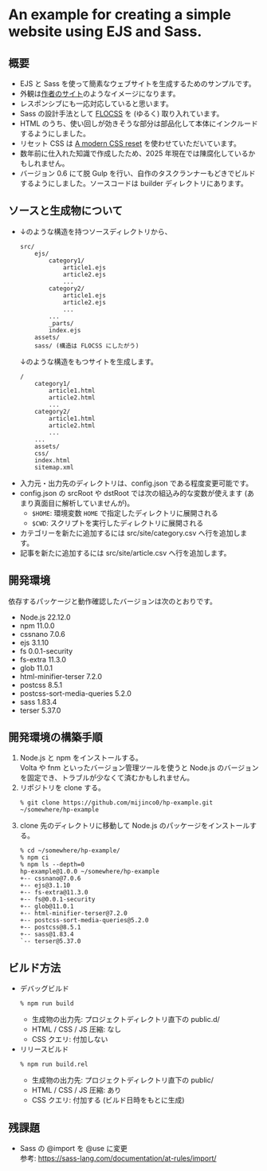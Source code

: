 # An example for creating a simple website using EJS and Sass.

## 概要

- EJS と Sass を使って簡素なウェブサイトを生成するためのサンプルです。
- 外観は[作者のサイト](https://retrotecture.jp)のようなイメージになります。
- レスポンシブにも一応対応していると思います。
- Sass の設計手法として [FLOCSS](https://github.com/hiloki/flocss) を (ゆるく) 取り入れています。
- HTML のうち、使い回しが効きそうな部分は部品化して本体にインクルードするようにしました。
- リセット CSS は [A modern CSS reset](https://github.com/Andy-set-studio/modern-css-reset/) を使わせていただいています。
- 数年前に仕入れた知識で作成したため、2025 年現在では陳腐化しているかもしれません。
- バージョン 0.6 にて脱 Gulp を行い、自作のタスクランナーもどきでビルドするようにしました。ソースコードは builder ディレクトリにあります。

## ソースと生成物について

- ↓のような構造を持つソースディレクトリから、
  ```
  src/
      ejs/
          category1/
              article1.ejs
              article2.ejs
              ...
          category2/
              article1.ejs
              article2.ejs
              ...
          ...
          _parts/
          index.ejs
      assets/
      sass/ (構造は FLOCSS にしたがう)
  ```
  ↓のような構造をもつサイトを生成します。
  ```
  /
      category1/
          article1.html
          article2.html
          ...
      category2/
          article1.html
          article2.html
          ...
      ...
      assets/
      css/
      index.html
      sitemap.xml
  ```
- 入力元・出力先のディレクトリは、config.json である程度変更可能です。
- config.json の srcRoot や dstRoot では次の組込み的な変数が使えます (あまり真面目に解析していませんが)。
  - <code>$HOME</code>: 環境変数 <code>HOME</code> で指定したディレクトリに展開される
  - <code>$CWD</code>: スクリプトを実行したディレクトリに展開される
- カテゴリーを新たに追加するには src/site/category.csv へ行を追加します。
- 記事を新たに追加するには src/site/article.csv へ行を追加します。

## 開発環境

依存するパッケージと動作確認したバージョンは次のとおりです。

- Node.js 22.12.0
- npm 11.0.0
- cssnano 7.0.6
- ejs 3.1.10
- fs 0.0.1-security
- fs-extra 11.3.0
- glob 11.0.1
- html-minifier-terser 7.2.0
- postcss 8.5.1
- postcss-sort-media-queries 5.2.0
- sass 1.83.4
- terser 5.37.0

## 開発環境の構築手順

1. Node.js と npm をインストールする。<br>
   Volta や fnm といったバージョン管理ツールを使うと Node.js のバージョンを固定でき、トラブルが少なくて済むかもしれません。
2. リポジトリを clone する。
   ```
   % git clone https://github.com/mijinco0/hp-example.git ~/somewhere/hp-example
   ```
3. clone 先のディレクトリに移動して Node.js のパッケージをインストールする。
   ```
   % cd ~/somewhere/hp-example/
   % npm ci
   % npm ls --depth=0
   hp-example@1.0.0 ~/somewhere/hp-example
   +-- cssnano@7.0.6
   +-- ejs@3.1.10
   +-- fs-extra@11.3.0
   +-- fs@0.0.1-security
   +-- glob@11.0.1
   +-- html-minifier-terser@7.2.0
   +-- postcss-sort-media-queries@5.2.0
   +-- postcss@8.5.1
   +-- sass@1.83.4
   `-- terser@5.37.0
   ```

## ビルド方法

- デバッグビルド
  ```
  % npm run build
  ```
  - 生成物の出力先: プロジェクトディレクトリ直下の public.d/
  - HTML / CSS / JS 圧縮: なし
  - CSS クエリ: 付加しない
- リリースビルド
  ```
  % npm run build.rel
  ```
  - 生成物の出力先: プロジェクトディレクトリ直下の public/
  - HTML / CSS / JS 圧縮: あり
  - CSS クエリ: 付加する (ビルド日時をもとに生成)


## 残課題

- Sass の @import を @use に変更<br>
  参考: https://sass-lang.com/documentation/at-rules/import/
